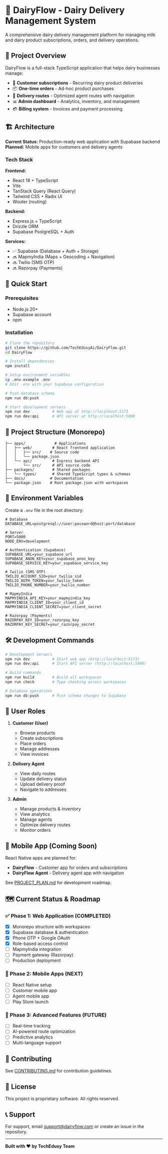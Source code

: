 # 🥛 DairyFlow - Dairy Delivery Management System

A comprehensive dairy delivery management platform for managing milk and dairy product subscriptions, orders, and delivery operations.

## 🎯 Project Overview

DairyFlow is a full-stack TypeScript application that helps dairy businesses manage:
- 👥 **Customer subscriptions** - Recurring dairy product deliveries
- 📦 **One-time orders** - Ad-hoc product purchases
- 🚚 **Delivery routes** - Optimized agent routes with navigation
- 📊 **Admin dashboard** - Analytics, inventory, and management
- 💳 **Billing system** - Invoices and payment processing

## 🏗️ Architecture

**Current Status:** Production-ready web application with Supabase backend
**Planned:** Mobile apps for customers and delivery agents

### Tech Stack

**Frontend:**
- React 18 + TypeScript
- Vite
- TanStack Query (React Query)
- Tailwind CSS + Radix UI
- Wouter (routing)

**Backend:**
- Express.js + TypeScript
- Drizzle ORM
- Supabase PostgreSQL + Auth

**Services:**
- ✅ Supabase (Database + Auth + Storage)
- 🔜 MapmyIndia (Maps + Geocoding + Navigation)
- 🔜 Twilio (SMS OTP)
- 🔜 Razorpay (Payments)

## 🚀 Quick Start

### Prerequisites
- Node.js 20+
- Supabase account
- npm

### Installation

```bash
# Clone the repository
git clone https://github.com/TechEdusyAi/DairyFlow.git
cd DairyFlow

# Install dependencies
npm install

# Setup environment variables
cp .env.example .env
# Edit .env with your Supabase configuration

# Push database schema
npm run db:push

# Start development servers
npm run dev          # Web app at http://localhost:5173
npm run dev:api      # API server at http://localhost:5000
```

## 📁 Project Structure (Monorepo)

```
├── apps/             # Applications
│   ├── web/         # React frontend application
│   │   ├── src/    # Source code
│   │   └── package.json
│   └── api/         # Express backend API
│       └── src/     # API source code
├── packages/        # Shared packages
│   └── types/       # Shared TypeScript types & schemas
├── docs/           # Documentation
└── package.json    # Root package.json with workspaces
```

## 🔑 Environment Variables

Create a `.env` file in the root directory:

```env
# Database
DATABASE_URL=postgresql://user:password@host:port/database

# Server
PORT=5000
NODE_ENV=development

# Authentication (Supabase)
SUPABASE_URL=your_supabase_url
SUPABASE_ANON_KEY=your_supabase_anon_key
SUPABASE_SERVICE_KEY=your_supabase_service_key

# Twilio (SMS OTP)
TWILIO_ACCOUNT_SID=your_twilio_sid
TWILIO_AUTH_TOKEN=your_twilio_token
TWILIO_PHONE_NUMBER=your_twilio_number

# MapmyIndia
MAPMYINDIA_API_KEY=your_mapmyindia_key
MAPMYINDIA_CLIENT_ID=your_client_id
MAPMYINDIA_CLIENT_SECRET=your_client_secret

# Razorpay (Payments)
RAZORPAY_KEY_ID=your_razorpay_key
RAZORPAY_KEY_SECRET=your_razorpay_secret
```

## 🛠️ Development Commands

```bash
# Development servers
npm run dev          # Start web app (http://localhost:5173)
npm run dev:api      # Start API server (http://localhost:5000)

# Build commands
npm run build        # Build all workspaces
npm run check        # Type checking across workspaces

# Database operations
npm run db:push      # Push schema changes to Supabase
```

## 👥 User Roles

1. **Customer (User)**
   - Browse products
   - Create subscriptions
   - Place orders
   - Manage addresses
   - View invoices

2. **Delivery Agent**
   - View daily routes
   - Update delivery status
   - Upload delivery proof
   - Navigate to addresses

3. **Admin**
   - Manage products & inventory
   - View analytics
   - Manage agents
   - Optimize delivery routes
   - Monitor orders

## 📱 Mobile App (Coming Soon)

React Native apps are planned for:
- **DairyFlow** - Customer app for orders and subscriptions
- **DairyFlow Agent** - Delivery agent app with navigation

See [PROJECT_PLAN.md](./PROJECT_PLAN.md) for development roadmap.

## 🗺️ Current Status & Roadmap

### ✅ Phase 1: Web Application (COMPLETED)
- [x] Monorepo structure with workspaces
- [x] Supabase database & authentication
- [x] Phone OTP + Google OAuth
- [x] Role-based access control
- [ ] MapmyIndia integration
- [ ] Payment gateway (Razorpay)
- [ ] Production deployment

### 🔄 Phase 2: Mobile Apps (NEXT)
- [ ] React Native setup
- [ ] Customer mobile app
- [ ] Agent mobile app
- [ ] Play Store launch

### 🔮 Phase 3: Advanced Features (FUTURE)
- [ ] Real-time tracking
- [ ] AI-powered route optimization
- [ ] Predictive analytics
- [ ] Multi-language support

## 🤝 Contributing

See [CONTRIBUTING.md](./CONTRIBUTING.md) for contribution guidelines.

## 📄 License

This project is proprietary software. All rights reserved.

## 📞 Support

For support, email support@dairyflow.com or create an issue in the repository.

---

**Built with ❤️ by TechEdusy Team**

